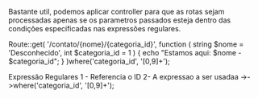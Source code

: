 Bastante util, podemos aplicar controller para que as rotas sejam processadas apenas se os parametros
passados esteja dentro das condições especificadas nas expressões regulares.


Route::get(
    '/contato/{nome}/{categoria_id}', 
    function (
        string $nome = 'Desconhecido', 
        int $categoria_id = 1
    ) {
        echo "Estamos aqui: $nome - $categoria_id";
    }
)where('categoria_id', '[0,9]+');


Expressão Regulares
    1 - Referencia o ID       2-  A expressao a ser usadaa
->->where('categoria_id', '[0,9]+');